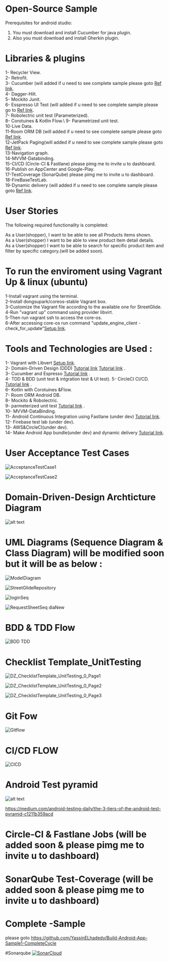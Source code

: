 # Open-Source Sample
Prerequisites for android studio: 
1. You must download and install Cucumber for java plugin.
2. Also you must download and install Gherkin plugin.

# Libraries & plugins 
1- Recycler View.\
2- Retrofit.\
3- Cucumber (will added if u need to see complete sample please goto [Ref link](https://github.com/YassinELhadedy/Build-Android-App-Sample1-CompleteCycle).\
4- Dagger-Hilt.\
5- Mockito Junit.\
6- Esspresso UI Test (will added if u need to see complete sample please go to [Ref link](https://github.com/YassinELhadedy/Build-Android-App-Sample1-CompleteCycle).\
7- Robolectric unit test (Parameterized).\
8- Corotuines & Kotlin Flow.\ 
9- Parametrized unit test.\
10-Live Data.\
11-Room ORM DB (will added if u need to see complete sample please goto [Ref link](https://github.com/YassinELhadedy/Build-Android-App-Sample1-CompleteCycle).\
12-JetPack Paging(will added if u need to see complete sample please goto [Ref link](https://github.com/YassinELhadedy/NewMovieApp).\
13-Navigation graph.\
14-MVVM-Databinding.\
15-CI/CD (Circle-CI & Fastlane) please pimg me to invite u to dashboard.\
16-Publish on AppCenter and Google-Play.\
17-TestCoverage (SonarQube) please pimg me to invite u to dashboard.\
18-FireBaseTestLab.\
19-Dynamic delivery (will added if u need to see complete sample please goto [Ref link](https://github.com/googlecodelabs/android-dynamic-features).

# User Stories
The following required functionality is completed:

As a User(shopper), I want to be able to see all Products items shown.\
As a User(shopper) I want to be able to view product item detail details.\
As a User(shopper) I want to be able to search for specific product item and filter by specific category.(will be added soon).

 
# To run the enviroment using Vagrant Up & linux (ubuntu)

1-Install vagrant using the terminal.\
2-Install dongsupark/coreos-stable Vagrant box.\
3-Customize the Vagrant file according to the available one for StreetGlide.\
4-Run "vagrant up" command using provider libvirt.\
5-Then run vagrant ssh to access the core-os.\
6-After accessing core-os run command "update_engine_client -check_for_update"[Setup link](https://www.vagrantup.com/intro/index.html).


# Tools and Technologies are Used :
1- Vagrant with Libvert [Setup link](https://docs.cumulusnetworks.com/display/VX/Vagrant+and+Libvirt+with+KVM+or+QEMU).\
2- Domain-Driven Design (DDD) [Tutorial link](http://www.zankavtaskin.com/2014/12/applied-domain-driven-design-ddd-part-0.html) [Tutorial link](https://www.codeproject.com/Articles/339725/Domain-Driven-Design-Clear-Your-Concepts-Before-Yo) .\
3- Cucumber and Espresso [Tutorial link](https://medium.com/gumtree-dev-team/android-bdd-with-cucumber-and-espresso-the-full-guide-9c20cfcb8535) .\
4- TDD & BDD (unit test & intgration test & UI test).
5- CircleCI CI/CD. [Tutorial link](https://proandroiddev.com/circleci-with-android-continuous-integration-3ecd98f92bd4) .\
6- Kotlin with Corotuines &Flow.\
7- Room ORM Android DB.\
8- Mockito & Robolectric.\
9- parmeterized unit test [Tutorial link](https://www.tutorialspoint.com/junit/junit_parameterized_test.htm) .\
10- MVVM-DataBinding.\
11- Android Continuous Integration using Fastlane (under dev) [Tutorial link](https://medium.com/pink-room-club/android-continuous-integration-using-fastlane-and-circleci-2-0-part-i-7204e2e7b8b).\
12- Firebase test lab (under dev).\
13- AWS&CircleCI(under dev).\
14- Make Android App bundle(under dev) and dynamic delivery [Tutorial link](https://www.youtube.com/watch?v=9D63S4ZRBls).


# User Acceptance Test Cases 
![AcceptanceTestCase1](https://user-images.githubusercontent.com/15185524/60012311-ed6d0700-967b-11e9-8f30-2f4c250017c7.PNG)

![AcceptanceTestCase2](https://user-images.githubusercontent.com/15185524/60012458-489ef980-967c-11e9-8fd8-38a341f0d600.PNG)


# Domain-Driven-Design Archticture Diagram
 ![alt text](http://1.bp.blogspot.com/-f9QYYWLc1Uk/UoKzpDHYkkI/AAAAAAAACA4/OD1bq9MLYFY/s1600/DDD_png_pure.png)

 
 
# UML Diagrams (Sequence Diagram & Class Diagram) will be modified soon but it will be as below :
![ModelDiagram](https://user-images.githubusercontent.com/15185524/60013139-feb71300-967d-11e9-959c-2689ce276207.png)


![StreetGlideRepository](https://user-images.githubusercontent.com/15185524/60013243-42aa1800-967e-11e9-8f32-6774384c7d70.png)


![loginSeq](https://user-images.githubusercontent.com/15185524/60013055-c7e0fd00-967d-11e9-99bb-8876bc9bca7d.png)


![RequestSheetSeq diaNew](https://user-images.githubusercontent.com/15185524/60013190-1f7f6880-967e-11e9-9931-5748a426f9c9.png)


# BDD & TDD Flow  
![BDD TDD](https://user-images.githubusercontent.com/15185524/60012542-813ed300-967c-11e9-9883-9359e7d0efbc.png)


# Checklist Template_UnitTesting

![DZ_ChecklistTemplate_UnitTesting_0_Page1](https://user-images.githubusercontent.com/15185524/60012698-eabee180-967c-11e9-955c-aa356d6960ec.png)


![DZ_ChecklistTemplate_UnitTesting_0_Page2](https://user-images.githubusercontent.com/15185524/60012772-1e017080-967d-11e9-95e6-623ac2450042.png)


![DZ_ChecklistTemplate_UnitTesting_0_Page3](https://user-images.githubusercontent.com/15185524/60012883-5a34d100-967d-11e9-8bca-8d1ca1b4d5ef.png)



# Git Fow 
![Gitflow](https://user-images.githubusercontent.com/15185524/60012960-8b150600-967d-11e9-9b41-fe7f1c51fe9a.png)

# CI/CD FLOW 
![CICD](https://user-images.githubusercontent.com/15185524/60012620-b77c5280-967c-11e9-8a3f-721e7265f82b.png)


# Android Test pyramid 

![alt text](https://cdn-images-1.medium.com/max/1563/1*6M7_pT_2HJR-o-AXgkHU0g.jpeg)

https://medium.com/android-testing-daily/the-3-tiers-of-the-android-test-pyramid-c1211b359acd

# Circle-CI & Fastlane Jobs (will be added soon &  please pimg me to invite u to dashboard)

# SonarQube Test-Coverage (will be added soon & please pimg me to invite u to dashboard)

# Complete -Sample 
 please goto  https://github.com/YassinELhadedy/Build-Android-App-Sample1-CompleteCycle

#Sonarqube
[![SonarCloud](https://sonarcloud.io/images/project_badges/sonarcloud-white.svg)](https://sonarcloud.io/dashboard?id=YassinELhadedy_EcommerceProductApp)
